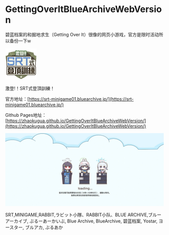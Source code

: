 # GettingOverItBlueArchiveWebVersion
碧蓝档案的和掘地求生（Getting Over It）很像的网页小游戏，官方是限时活动所以备份一下w

 ![logo](https://github.com/Zhaokugua/GettingOverItBlueArchiveWebVersion/blob/main/TemplateData/favicon.png)

激登!！SRT式登頂訓練！

官方地址：[https://srt-minigame01.bluearchive.jp/](https://srt-minigame01.bluearchive.jp/)

Github Pages地址：[https://zhaokugua.github.io/GettingOverItBlueArchiveWebVersion/](https://zhaokugua.github.io/GettingOverItBlueArchiveWebVersion/)

 ![loading](https://github.com/Zhaokugua/GettingOverItBlueArchiveWebVersion/blob/main/TemplateData/loading_zh.jpg)

SRT,MINIGAME,RABBIT,ラビット小隊、RABBIT小队、BLUE ARCHIVE,ブルーアーカイブ, ぶるーあーかいぶ, Blue Archive, BlueArchive, 碧蓝档案, Yostar, ヨースター, ブルアカ, ぶるあか

